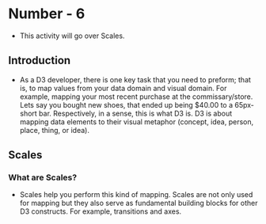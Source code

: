 # Number - 6

- This activity will go over Scales.

## Introduction

- As a D3 developer, there is one key task that you need to preform; that is, to map values from your data domain and visual domain. For example, mapping your most recent purchase at the commissary/store. Lets say you bought new shoes, that ended up being $40.00 to a 65px-short bar. Respectively, in a sense, this is what D3 is. D3 is about mapping data elements to their visual metaphor (concept, idea, person, place, thing, or idea). 

## Scales

### What are Scales?

- Scales help you perform this kind of mapping. Scales are not only used for mapping but they also serve as fundamental building blocks for other D3 constructs. For example, transitions and axes.